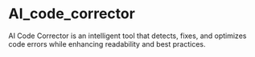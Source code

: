# AI_code_corrector
AI Code Corrector is an intelligent tool that detects, fixes, and optimizes code errors while enhancing readability and best practices.
